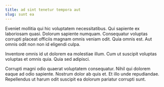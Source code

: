 ```yaml
---
title: ad sint tenetur tempora aut
slug: sunt ea
---
```


Eveniet mollitia qui hic voluptatem necessitatibus. Qui sapiente ex laboriosam quasi. Dolorum sapiente numquam. Consequatur voluptas corrupti placeat officiis magnam omnis veniam odit. Quia omnis est. Aut omnis odit non non id eligendi culpa.

Inventore omnis id ut dolorem ea molestiae illum. Cum ut suscipit voluptas voluptas et omnis quia. Quia sed adipisci.

Corrupti magni odio quaerat voluptatem consequatur. Nihil qui dolorem eaque ad odio sapiente. Nostrum dolor ab quis et. Et illo unde repudiandae. Repellendus ut harum odit suscipit ea dolorum pariatur corrupti sunt.
